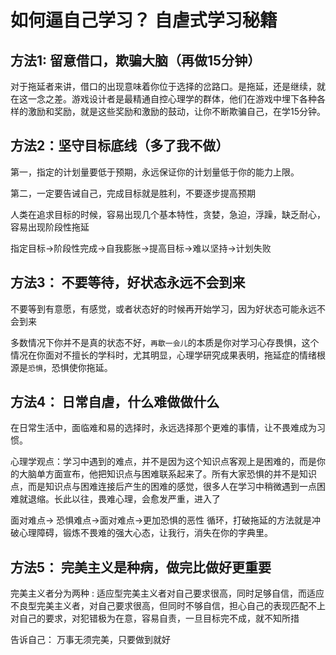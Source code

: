 # 如何逼自己学习？ 自虐式学习秘籍

## 方法1: 留意借口，欺骗大脑（再做15分钟）

对于拖延者来讲，借口的出现意味着你位于选择的岔路口。是拖延，还是继续，就在这一念之差。游戏设计者是最精通自控心理学的群体，他们在游戏中埋下各种各样的激励和奖励，就是这些奖励和激励的鼓动，让你不断欺骗自己，在学15分钟。

## 方法2：坚守目标底线（多了我不做）

第一，指定的计划量要低于预期，永远保证你的计划量低于你的能力上限。

第二，一定要告诫自己，完成目标就是胜利，不要逐步提高预期

人类在追求目标的时候，容易出现几个基本特性，贪婪，急迫，浮躁，缺乏耐心，容易出现阶段性拖延

指定目标->阶段性完成->自我膨胀->提高目标->难以坚持->计划失败

## 方法3： 不要等待，好状态永远不会到来

不要等到有意愿，有感觉，或者状态好的时候再开始学习，因为好状态可能永远不会到来

多数情况下你并不是真的状态不好，`再歇一会儿`的本质是你对学习心存畏惧，这个情况在你面对不擅长的学科时，尤其明显，心理学研究成果表明，拖延症的情绪根源是`恐惧`，恐惧使你拖延。

## 方法4： 日常自虐，什么难做做什么

在日常生活中，面临难和易的选择时，永远选择那个更难的事情，让不畏难成为习惯。

心理学观点：学习中遇到的难点，并不是因为这个知识点客观上是困难的，而是你的大脑单方面宣布，他把知识点与困难联系起来了。所有大家恐惧的并不是知识点，而是知识点与困难连接后产生的困难的感觉，很多人在学习中稍微遇到一点困难就退缩。长此以往，畏难心理，会愈发严重，进入了

面对难点-> 恐惧难点->面对难点->更加恐惧的恶性                                                                                                                                                                                                                                                                                                                                                                                                                                                                                                                                                                                                                                                                                                                                                                                                                                                                                                                                                                                                                                                                                                                                                                                                                                                                                                                                                                                                                                                                                                                                                                                                                                                                                                                                                                                                                                                                                                                                                                                                                                                                                                                                                                                                                                                                                                                                                                  循环，打破拖延的方法就是冲破心理障碍，锻炼不畏难的强大心态，让我行，消失在你的字典里。



## 方法5： 完美主义是种病，做完比做好更重要

完美主义者分为两种 : 适应型完美主义者对自己要求很高，同时足够自信，而适应不良型完美主义者，对自己要求很高，但同时不够自信，担心自己的表现匹配不上对自己的要求，对犯错极为在意，容易自责，一旦目标完不成，就不知所措

告诉自己： 万事无须完美，只要做到就好